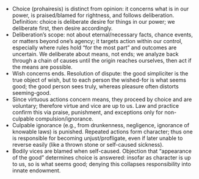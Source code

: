 - Choice (prohairesis) is distinct from opinion: it concerns what is in our power, is praised/blamed for rightness, and follows deliberation. Definition: choice is deliberate desire for things in our power; we deliberate first, then desire accordingly.
- Deliberation’s scope: not about eternal/necessary facts, chance events, or matters beyond one’s agency; it targets action within our control, especially where rules hold “for the most part” and outcomes are uncertain. We deliberate about means, not ends; we analyze back through a chain of causes until the origin reaches ourselves, then act if the means are possible.
- Wish concerns ends. Resolution of dispute: the good simpliciter is the true object of wish, but to each person the wished-for is what seems good; the good person sees truly, whereas pleasure often distorts seeming-good.
- Since virtuous actions concern means, they proceed by choice and are voluntary; therefore virtue and vice are up to us. Law and practice confirm this via praise, punishment, and exceptions only for non-culpable compulsion/ignorance.
- Culpable ignorance (e.g., from drunkenness, negligence, ignorance of knowable laws) is punished. Repeated actions form character; thus one is responsible for becoming unjust/profligate, even if later unable to reverse easily (like a thrown stone or self-caused sickness).
- Bodily vices are blamed when self-caused. Objection that “appearance of the good” determines choice is answered: insofar as character is up to us, so is what seems good; denying this collapses responsibility into innate endowment.
